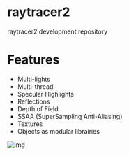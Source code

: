 # raytracer2
raytracer2 development repository

# Features
- Multi-lights
- Multi-thread
- Specular Highlights
- Reflections
- Depth of Field
- SSAA (SuperSampling Anti-Aliasing)
- Textures
- Objects as modular librairies

![img](http://hirevo.mtxserv.fr/raytracer2/rt2c1.png)
